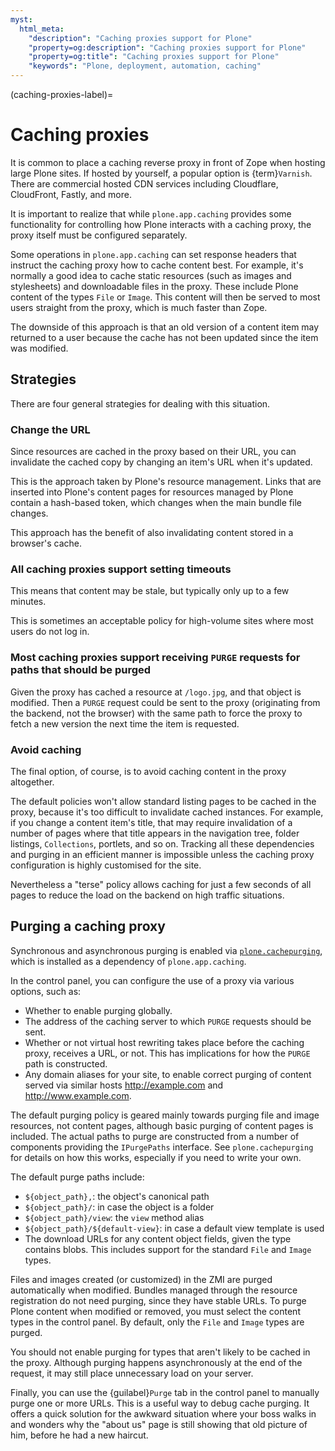 ```yaml
---
myst:
  html_meta:
    "description": "Caching proxies support for Plone"
    "property=og:description": "Caching proxies support for Plone"
    "property=og:title": "Caching proxies support for Plone"
    "keywords": "Plone, deployment, automation, caching"
---
```


(caching-proxies-label)=

# Caching proxies

It is common to place a caching reverse proxy in front of Zope when hosting large Plone sites.
If hosted by yourself, a popular option is {term}`Varnish`.
There are commercial hosted CDN services including Cloudflare, CloudFront, Fastly, and more.

It is important to realize that while `plone.app.caching` provides some functionality for controlling how Plone interacts with a caching proxy, the proxy itself must be configured separately.

Some operations in `plone.app.caching` can set response headers that instruct the caching proxy how to cache content best.
For example, it's normally a good idea to cache static resources (such as images and stylesheets) and downloadable files in the proxy.
These include Plone content of the types `File` or `Image`.
This content will then be served to most users straight from the proxy, which is much faster than Zope.

The downside of this approach is that an old version of a content item may returned to a user because the cache has not been updated since the item was modified.

## Strategies

There are four general strategies for dealing with this situation.

### Change the URL

Since resources are cached in the proxy based on their URL, you can invalidate the cached copy by changing an item's URL when it's updated.

This is the approach taken by Plone's resource management.
Links that are inserted into Plone's content pages for resources managed by Plone contain a hash-based token, which changes when the main bundle file changes.

This approach has the benefit of also invalidating content stored in a browser's cache.

### All caching proxies support setting timeouts

This means that content may be stale, but typically only up to a few minutes.

This is sometimes an acceptable policy for high-volume sites where most users do not log in.

### Most caching proxies support receiving `PURGE` requests for paths that should be purged

Given the proxy has cached a resource at `/logo.jpg`, and that object is modified.
Then a `PURGE` request could be sent to the proxy (originating from the backend, not the browser) with the same path to force the proxy to fetch a new version the next time the item is requested.

### Avoid caching

The final option, of course, is to avoid caching content in the proxy altogether.

The default policies won't allow standard listing pages to be cached in the proxy, because it's too difficult to invalidate cached instances.
For example, if you change a content item's title, that may require invalidation of a number of pages where that title appears in the navigation tree, folder listings, `Collections`, portlets, and so on.
Tracking all these dependencies and purging in an efficient manner is impossible unless the caching proxy configuration is highly customised for the site.

Nevertheless a "terse" policy allows caching for just a few seconds of all pages to reduce the load on the backend on high traffic situations.


## Purging a caching proxy

Synchronous and asynchronous purging is enabled via [`plone.cachepurging`](https://pypi.org/project/plone.cachepurging), which is installed as a dependency of `plone.app.caching`.

In the control panel, you can configure the use of a proxy via various options, such as:

-   Whether to enable purging globally.
-   The address of the caching server to which `PURGE` requests should be sent.
-   Whether or not virtual host rewriting takes place before the caching proxy, receives a URL, or not.
    This has implications for how the `PURGE` path is constructed.
-   Any domain aliases for your site, to enable correct purging of content served via similar hosts http://example.com and http://www.example.com.

The default purging policy is geared mainly towards purging file and image resources, not content pages, although basic purging of content pages is included.
The actual paths to purge are constructed from a number of components providing the `IPurgePaths` interface.
See `plone.cachepurging` for details on how this works, especially if you need to write your own.

The default purge paths include:

-   `${object_path},`: the object's canonical path
-   `${object_path}/`: in case the object is a folder
-   `${object_path}/view`: the `view` method alias
-   `${object_path}/${default-view}`: in case a default view template is used
-   The download URLs for any content object fields, given the type contains blobs.
    This includes support for the standard `File` and  `Image` types.

Files and images created (or customized) in the ZMI are purged automatically when modified.
Bundles managed through the resource registration do not need purging, since they have stable URLs.
To purge Plone content when modified or removed, you must select the content types in the control panel.
By default, only the `File` and `Image` types are purged.

You should not enable purging for types that aren't likely to be cached in the proxy.
Although purging happens asynchronously at the end of the request, it may still place unnecessary load on your server.

Finally, you can use the {guilabel}`Purge` tab in the control panel to manually purge one or more URLs.
This is a useful way to debug cache purging.
It offers a quick solution for the awkward situation where your boss walks in and wonders why the "about us" page is still showing that old picture of him, before he had a new haircut.
